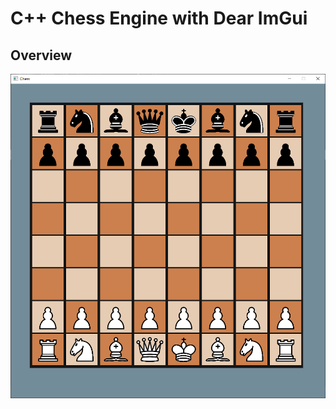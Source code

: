 # C++ Chess Engine with Dear ImGui

## Overview

![Overview](https://github.com/jaelee0409/Chess-Engine/blob/main/src/assets/overview.PNG?raw=true)
